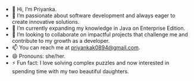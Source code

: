 - 👋 Hi, I’m Priyanka.
- 👀 I’m passionate about software development and always eager to create innovative solutions. 
- 🌱 I’m currently expanding my knowledge in Java on Enterprise Edition.
- 💞️ I’m looking to collaborate on impactful projects that challenge me and contribute to my growth as a developer.
- 📫 You can reach me at priyankak0894@gmail.com.
- 😄 Pronouns: she/her.
- ⚡ Fun fact: I love solving complex puzzles and now interested in spending time with my two beautiful daughters. 


